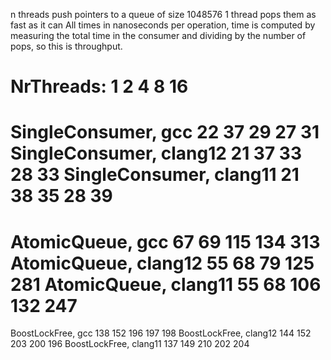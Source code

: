 n threads push pointers to a queue of size 1048576
1 thread pops them as fast as it can
All times in nanoseconds per operation, time is computed by measuring
the total time in the consumer and dividing by the number of pops,
so this is throughput.

NrThreads:                      1       2       4       8       16
======================================================================
SingleConsumer, gcc             22      37      29      27      31
SingleConsumer, clang12         21      37      33      28      33
SingleConsumer, clang11         21      38      35      28      39
======================================================================
AtomicQueue, gcc                67      69      115     134     313
AtomicQueue, clang12            55      68      79      125     281
AtomicQueue, clang11            55      68      106     132     247
======================================================================
BoostLockFree, gcc              138     152     196     197     198
BoostLockFree, clang12          144     152     203     200     196
BoostLockFree, clang11          137     149     210     202     204
